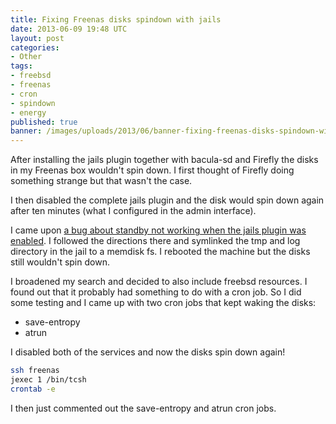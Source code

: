 ```yaml
---
title: Fixing Freenas disks spindown with jails
date: 2013-06-09 19:48 UTC
layout: post
categories:
- Other
tags:
- freebsd
- freenas
- cron
- spindown
- energy
published: true
banner: /images/uploads/2013/06/banner-fixing-freenas-disks-spindown-with-jails.jpg
---
```

After installing the jails plugin together with bacula-sd and Firefly the disks in my Freenas box wouldn't spin down. I first thought of Firefly doing something strange but that wasn't the case.

I then disabled the complete jails plugin and the disk would spin down again after ten minutes (what I configured in the admin interface).

I came upon [a bug about standby not working when the jails plugin was enabled](http://support.freenas.org/ticket/1681). I followed
the directions there and symlinked the tmp and log directory in the jail to a memdisk fs. I rebooted the machine but
the disks still wouldn't spin down.

I broadened my search and decided to also include freebsd resources. I found out that it probably had something to do with a cron job.
So I did some testing and I came up with two cron jobs that kept waking the disks:

- save-entropy
- atrun

I disabled both of the services and now the disks spin down again!

``` bash A quick walkthrough:
ssh freenas
jexec 1 /bin/tcsh
crontab -e
```

I then just commented out the save-entropy and atrun cron jobs.

